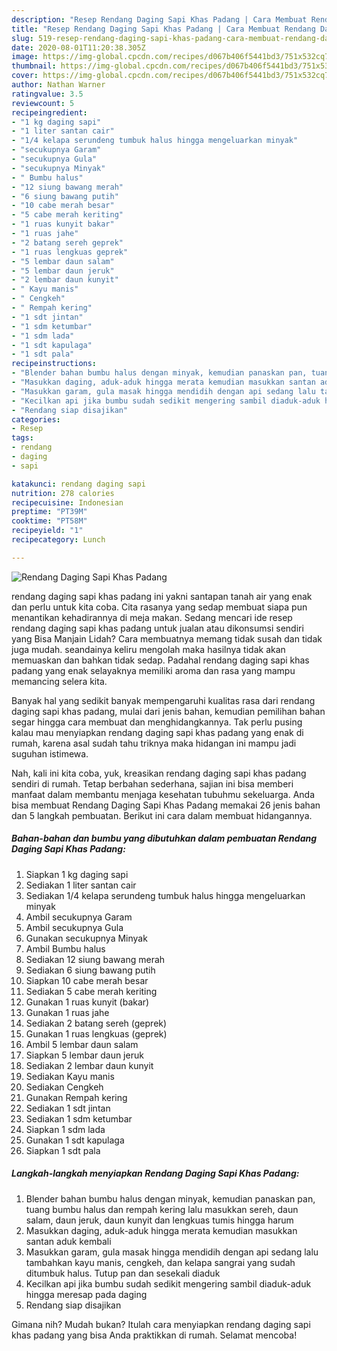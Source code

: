 ```yaml
---
description: "Resep Rendang Daging Sapi Khas Padang | Cara Membuat Rendang Daging Sapi Khas Padang Yang Enak Banget"
title: "Resep Rendang Daging Sapi Khas Padang | Cara Membuat Rendang Daging Sapi Khas Padang Yang Enak Banget"
slug: 519-resep-rendang-daging-sapi-khas-padang-cara-membuat-rendang-daging-sapi-khas-padang-yang-enak-banget
date: 2020-08-01T11:20:38.305Z
image: https://img-global.cpcdn.com/recipes/d067b406f5441bd3/751x532cq70/rendang-daging-sapi-khas-padang-foto-resep-utama.jpg
thumbnail: https://img-global.cpcdn.com/recipes/d067b406f5441bd3/751x532cq70/rendang-daging-sapi-khas-padang-foto-resep-utama.jpg
cover: https://img-global.cpcdn.com/recipes/d067b406f5441bd3/751x532cq70/rendang-daging-sapi-khas-padang-foto-resep-utama.jpg
author: Nathan Warner
ratingvalue: 3.5
reviewcount: 5
recipeingredient:
- "1 kg daging sapi"
- "1 liter santan cair"
- "1/4 kelapa serundeng tumbuk halus hingga mengeluarkan minyak"
- "secukupnya Garam"
- "secukupnya Gula"
- "secukupnya Minyak"
- " Bumbu halus"
- "12 siung bawang merah"
- "6 siung bawang putih"
- "10 cabe merah besar"
- "5 cabe merah keriting"
- "1 ruas kunyit bakar"
- "1 ruas jahe"
- "2 batang sereh geprek"
- "1 ruas lengkuas geprek"
- "5 lembar daun salam"
- "5 lembar daun jeruk"
- "2 lembar daun kunyit"
- " Kayu manis"
- " Cengkeh"
- " Rempah kering"
- "1 sdt jintan"
- "1 sdm ketumbar"
- "1 sdm lada"
- "1 sdt kapulaga"
- "1 sdt pala"
recipeinstructions:
- "Blender bahan bumbu halus dengan minyak, kemudian panaskan pan, tuang bumbu halus dan rempah kering lalu masukkan sereh, daun salam, daun jeruk, daun kunyit dan lengkuas tumis hingga harum"
- "Masukkan daging, aduk-aduk hingga merata kemudian masukkan santan aduk kembali"
- "Masukkan garam, gula masak hingga mendidih dengan api sedang lalu tambahkan kayu manis, cengkeh, dan kelapa sangrai yang sudah ditumbuk halus. Tutup pan dan sesekali diaduk"
- "Kecilkan api jika bumbu sudah sedikit mengering sambil diaduk-aduk hingga meresap pada daging"
- "Rendang siap disajikan"
categories:
- Resep
tags:
- rendang
- daging
- sapi

katakunci: rendang daging sapi 
nutrition: 278 calories
recipecuisine: Indonesian
preptime: "PT39M"
cooktime: "PT58M"
recipeyield: "1"
recipecategory: Lunch

---
```



![Rendang Daging Sapi Khas Padang](https://img-global.cpcdn.com/recipes/d067b406f5441bd3/751x532cq70/rendang-daging-sapi-khas-padang-foto-resep-utama.jpg)


rendang daging sapi khas padang ini yakni santapan tanah air yang enak dan perlu untuk kita coba. Cita rasanya yang sedap membuat siapa pun menantikan kehadirannya di meja makan.
Sedang mencari ide resep rendang daging sapi khas padang untuk jualan atau dikonsumsi sendiri yang Bisa Manjain Lidah? Cara membuatnya memang tidak susah dan tidak juga mudah. seandainya keliru mengolah maka hasilnya tidak akan memuaskan dan bahkan tidak sedap. Padahal rendang daging sapi khas padang yang enak selayaknya memiliki aroma dan rasa yang mampu memancing selera kita.



Banyak hal yang sedikit banyak mempengaruhi kualitas rasa dari rendang daging sapi khas padang, mulai dari jenis bahan, kemudian pemilihan bahan segar hingga cara membuat dan menghidangkannya. Tak perlu pusing kalau mau menyiapkan rendang daging sapi khas padang yang enak di rumah, karena asal sudah tahu triknya maka hidangan ini mampu jadi suguhan istimewa.


Nah, kali ini kita coba, yuk, kreasikan rendang daging sapi khas padang sendiri di rumah. Tetap berbahan sederhana, sajian ini bisa memberi manfaat dalam membantu menjaga kesehatan tubuhmu sekeluarga. Anda bisa membuat Rendang Daging Sapi Khas Padang memakai 26 jenis bahan dan 5 langkah pembuatan. Berikut ini cara dalam membuat hidangannya.

<!--inarticleads1-->

##### Bahan-bahan dan bumbu yang dibutuhkan dalam pembuatan Rendang Daging Sapi Khas Padang:

1. Siapkan 1 kg daging sapi
1. Sediakan 1 liter santan cair
1. Sediakan 1/4 kelapa serundeng tumbuk halus hingga mengeluarkan minyak
1. Ambil secukupnya Garam
1. Ambil secukupnya Gula
1. Gunakan secukupnya Minyak
1. Ambil  Bumbu halus
1. Sediakan 12 siung bawang merah
1. Sediakan 6 siung bawang putih
1. Siapkan 10 cabe merah besar
1. Sediakan 5 cabe merah keriting
1. Gunakan 1 ruas kunyit (bakar)
1. Gunakan 1 ruas jahe
1. Sediakan 2 batang sereh (geprek)
1. Gunakan 1 ruas lengkuas (geprek)
1. Ambil 5 lembar daun salam
1. Siapkan 5 lembar daun jeruk
1. Sediakan 2 lembar daun kunyit
1. Sediakan  Kayu manis
1. Sediakan  Cengkeh
1. Gunakan  Rempah kering
1. Sediakan 1 sdt jintan
1. Sediakan 1 sdm ketumbar
1. Siapkan 1 sdm lada
1. Gunakan 1 sdt kapulaga
1. Siapkan 1 sdt pala




<!--inarticleads2-->

##### Langkah-langkah menyiapkan Rendang Daging Sapi Khas Padang:

1. Blender bahan bumbu halus dengan minyak, kemudian panaskan pan, tuang bumbu halus dan rempah kering lalu masukkan sereh, daun salam, daun jeruk, daun kunyit dan lengkuas tumis hingga harum
1. Masukkan daging, aduk-aduk hingga merata kemudian masukkan santan aduk kembali
1. Masukkan garam, gula masak hingga mendidih dengan api sedang lalu tambahkan kayu manis, cengkeh, dan kelapa sangrai yang sudah ditumbuk halus. Tutup pan dan sesekali diaduk
1. Kecilkan api jika bumbu sudah sedikit mengering sambil diaduk-aduk hingga meresap pada daging
1. Rendang siap disajikan




Gimana nih? Mudah bukan? Itulah cara menyiapkan rendang daging sapi khas padang yang bisa Anda praktikkan di rumah. Selamat mencoba!
